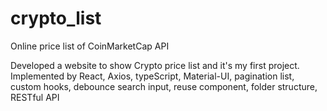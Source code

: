 # crypto_list
Online price list of CoinMarketCap API

Developed a website to show Crypto price list and it's my first project. Implemented by React, Axios, typeScript, Material-UI, pagination list, custom hooks, debounce search input, reuse component, folder structure, RESTful API

